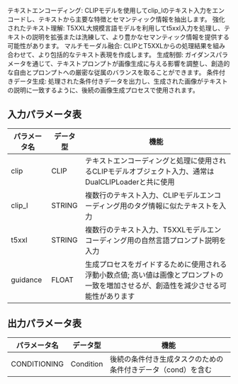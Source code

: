 テキストエンコーディング: CLIPモデルを使用してclip_lのテキスト入力をエンコードし、テキストから主要な特徴とセマンティック情報を抽出します。
強化されたテキスト理解: T5XXL大規模言語モデルを利用してt5xxl入力を処理し、テキストの説明を拡張または洗練して、より豊かなセマンティック情報を提供する可能性があります。
マルチモーダル融合: CLIPとT5XXLからの処理結果を組み合わせて、より包括的なテキスト表現を作成します。
生成制御: ガイダンスパラメータを通じて、テキストプロンプトが画像生成に与える影響を調整し、創造的な自由とプロンプトへの厳密な従属のバランスを取ることができます。
条件付きデータ生成: 処理された条件付きデータを出力し、生成された画像がテキストの説明に一致するように、後続の画像生成プロセスで使用されます。

## 入力パラメータ表
| パラメータ名 | データ型 | 機能 |
|--------------|----------|------|
| clip         | CLIP     | テキストエンコーディングと処理に使用されるCLIPモデルオブジェクト入力、通常はDualCLIPLoaderと共に使用 |
| clip_l       | STRING   | 複数行のテキスト入力、CLIPモデルエンコーディング用のタグ情報に似たテキストを入力 |
| t5xxl        | STRING   | 複数行のテキスト入力、T5XXLモデルエンコーディング用の自然言語プロンプト説明を入力 |
| guidance     | FLOAT    | 生成プロセスをガイドするために使用される浮動小数点値; 高い値は画像とプロンプトの一致を増加させるが、創造性を減少させる可能性があります |

## 出力パラメータ表

| パラメータ名   | データ型   | 機能 |
|----------------|------------|------|
| CONDITIONING   | Condition  | 後続の条件付き生成タスクのための条件付きデータ（cond）を含む |
